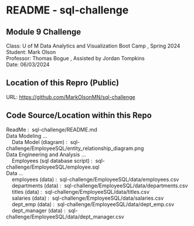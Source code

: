 # README - sql-challenge  

## Module 9 Challenge  
Class:      U of M Data Analytics and Visualization Boot Camp , Spring 2024  
Student:    Mark Olson  
Professor:  Thomas Bogue  ,  Assisted by Jordan Tompkins  
Date:       06/03/2024  
  
## Location of this Repro (Public)  
URL:        https://github.com/MarkOlsonMN/sql-challenge  
  
## Code Source/Location within this Repo  
ReadMe : &nbsp;sql-challenge/README.md  
Data Modeling ...  
&nbsp;&nbsp;&nbsp;&nbsp;Data Model (diagram) :&nbsp;&nbsp;sql-challenge/EmployeeSQL/entity_relationship_diagram.png  
Data Engineering and Analysis ...  
&nbsp;&nbsp;&nbsp;&nbsp;Employees (sql database script) :&nbsp;&nbsp;sql-challenge/EmployeeSQL/employee.sql  
Data ...  
&nbsp;&nbsp;&nbsp;&nbsp;employees (data) :&nbsp;&nbsp;sql-challenge/EmployeeSQL/data/employees.csv  
&nbsp;&nbsp;&nbsp;&nbsp;departments (data) :&nbsp;&nbsp;sql-challenge/EmployeeSQL/data/departments.csv  
&nbsp;&nbsp;&nbsp;&nbsp;titles (data) :&nbsp;&nbsp;sql-challenge/EmployeeSQL/data/titles.csv  
&nbsp;&nbsp;&nbsp;&nbsp;salaries (data) :&nbsp;&nbsp;sql-challenge/EmployeeSQL/data/salaries.csv  
&nbsp;&nbsp;&nbsp;&nbsp;dept_emp (data) :&nbsp;&nbsp;sql-challenge/EmployeeSQL/data/dept_emp.csv  
&nbsp;&nbsp;&nbsp;&nbsp;dept_manager (data) :&nbsp;&nbsp;sql-challenge/EmployeeSQL/data/dept_manager.csv  
